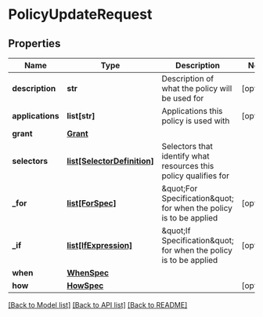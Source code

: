 # PolicyUpdateRequest

## Properties
Name | Type | Description | Notes
------------ | ------------- | ------------- | -------------
**description** | **str** | Description of what the policy will be used for | [optional] 
**applications** | **list[str]** | Applications this policy is used with | [optional] 
**grant** | [**Grant**](Grant.md) |  | 
**selectors** | [**list[SelectorDefinition]**](SelectorDefinition.md) | Selectors that identify what resources this policy qualifies for | 
**_for** | [**list[ForSpec]**](ForSpec.md) | \&quot;For Specification\&quot; for when the policy is to be applied | [optional] 
**_if** | [**list[IfExpression]**](IfExpression.md) | \&quot;If Specification\&quot; for when the policy is to be applied | [optional] 
**when** | [**WhenSpec**](WhenSpec.md) |  | 
**how** | [**HowSpec**](HowSpec.md) |  | [optional] 

[[Back to Model list]](../README.md#documentation-for-models) [[Back to API list]](../README.md#documentation-for-api-endpoints) [[Back to README]](../README.md)


